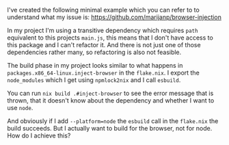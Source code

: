 I've created the following minimal example which you can refer to to understand what my issue is:
https://github.com/marijanp/browser-injection

In my project I'm using a transitive dependency which requires `path` equivalent to this projects `main.js`, this
means that I don't have access to this package and I can't refactor it. And there is not just one of those dependencies rather many, so refactoring is also not feasible.

The build phase in my project looks similar to what happens in `packages.x86_64-linux.inject-browser` in the `flake.nix`.
I export the `node_modules` which I get using `npmlock2nix` and I call `esbuild`.

You can run `nix build .#inject-browser` to see the error message that is thrown, that it doesn't know about the dependency and whether I want to use `node`.

And obviously if I add `--platform=node` the `esbuild` call in the `flake.nix` the build succeeds.
But I actually want to build for the browser, not for node. How do I achieve this?
